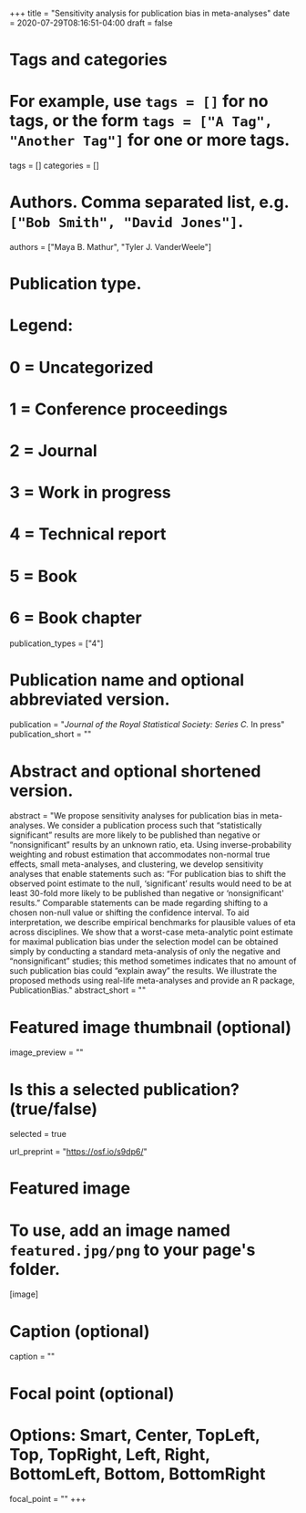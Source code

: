 +++
title = "Sensitivity analysis for publication bias in meta-analyses"
date = 2020-07-29T08:16:51-04:00
draft = false

# Tags and categories
# For example, use `tags = []` for no tags, or the form `tags = ["A Tag", "Another Tag"]` for one or more tags.
tags = []
categories = []

# Authors. Comma separated list, e.g. `["Bob Smith", "David Jones"]`.
authors = ["Maya B. Mathur", "Tyler J. VanderWeele"]


# Publication type.
# Legend:
# 0 = Uncategorized
# 1 = Conference proceedings
# 2 = Journal
# 3 = Work in progress
# 4 = Technical report
# 5 = Book
# 6 = Book chapter
publication_types = ["4"]

# Publication name and optional abbreviated version.
publication = "<i>Journal of the Royal Statistical Society: Series C.</i> In press"
publication_short = ""

# Abstract and optional shortened version.
abstract = "We propose sensitivity analyses for publication bias in meta-analyses. We consider a publication process such that “statistically significant” results are more likely to be published than negative or “nonsignificant” results by an unknown ratio, eta. Using inverse-probability weighting and robust estimation that accommodates non-normal true effects, small meta-analyses, and clustering, we develop sensitivity analyses that enable statements such as: “For publication bias to shift the observed point estimate to the null, ‘significant’ results would need to be at least 30-fold more likely to be published than negative or ‘nonsignificant' results.” Comparable statements can be made regarding shifting to a chosen non-null value or shifting the confidence interval. To aid interpretation, we describe empirical benchmarks for plausible values of eta across disciplines. We show that a worst-case meta-analytic point estimate for maximal publication bias under the selection model can be obtained simply by conducting a standard meta-analysis of only the negative and “nonsignificant” studies; this method sometimes indicates that no amount of such publication bias could “explain away” the results. We illustrate the proposed methods using real-life meta-analyses and provide an R package, PublicationBias."
abstract_short = ""

# Featured image thumbnail (optional)
image_preview = ""

# Is this a selected publication? (true/false)
selected = true

url_preprint = "https://osf.io/s9dp6/"

# Featured image
# To use, add an image named `featured.jpg/png` to your page's folder. 
[image]
  # Caption (optional)
  caption = ""

  # Focal point (optional)
  # Options: Smart, Center, TopLeft, Top, TopRight, Left, Right, BottomLeft, Bottom, BottomRight
  focal_point = ""
+++
